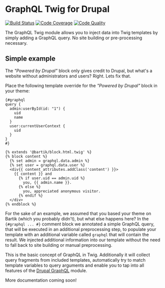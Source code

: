 # GraphQL Twig for Drupal

[![Build Status](https://img.shields.io/travis/drupal-graphql/graphql-twig.svg)](https://travis-ci.org/drupal-graphql/graphql-twig)
[![Code Coverage](https://img.shields.io/codecov/c/github/drupal-graphql/graphql-twig.svg)](https://codecov.io/gh/drupal-graphql/graphql-twig)
[![Code Quality](https://img.shields.io/scrutinizer/g/drupal-graphql/graphql-twig.svg)](https://scrutinizer-ci.com/g/drupal-graphql/graphql-twig/?branch=8.x-1.x)

The GraphQL Twig module allows you to inject data into Twig templates by simply adding
a GraphQL query. No site building or pre-processing necessary.

## Simple example 

The *"Powered by Drupal"* block only gives credit to Drupal, but what's a website
without administrators and users? Right. Lets fix that.

Place the following template override for the *"Powered by Drupal"* block in your theme:

```twig
{#graphql
query {
  admin:userById(id: "1") {
    uid
    name
  }
  user:currentUserContext {
    uid
  }
}
#}

{% extends '@bartik/block.html.twig' %}
{% block content %}
  {% set admin = graphql.data.admin %}
  {% set user = graphql.data.user %}
  <div{{ content_attributes.addClass('content') }}>
    {{ content }} and
      {% if user.uid == admin.uid %}
        you, {{ admin.name }}.
      {% else %}
        you, appreciated anonymous visitor.
      {% endif %}
  </div>
{% endblock %}
```

For the sake of an example, we assumed that you based your theme on Bartik (which you probably didn't), but
what else happens here? In the `{#graphql ... #}` comment block we annotated a simple GraphQL query, that will
be executed in an additional preprocessing step, to populate your template with an additional variable called
`graphql` that will contain the result. We injected additional information into our template without the need
to fall back to site building or manual preprocessing.

This is the basic concept of GraphQL in Twig. Additionally it will collect query fragments from
included templates, automatically try to match template variables to query arguments and enable you to tap
into all features of the [Drupal GraphQL] module.

More documentation coming soon!

[Drupal GraphQL]: https://github.com/drupal-graphql/graphql
